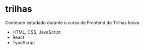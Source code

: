 # trilhas
Conteudo estudado durante o curso de Frontend do Trilhas Inova
- HTML, CSS, JavaScript 
- React
- TypeScript